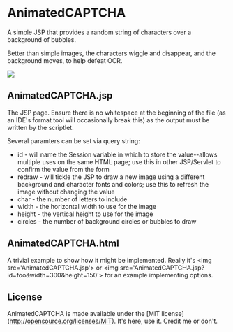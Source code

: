 AnimatedCAPTCHA
===============

A simple JSP that provides a random string of characters over a background of bubbles.

Better than simple images, the characters wiggle and disappear, and the background moves, to help defeat OCR.

<img src="https://jekewa.com/jsp/AnimatedCaptcha.jsp">

AnimatedCAPTCHA.jsp
-------------------
The JSP page. Ensure there is no whitespace at the beginning of the file (as an IDE's format tool will occasionally break this) as the output must be written by the scriptlet.

Several paramters can be set via query string:

<ul>
<li>id - will name the Session variable in which to store the value--allows multiple uses on the same HTML page; use this in other JSP/Servlet to confirm the value from the form
<li>redraw - will tickle the JSP to draw a new image using a different background and character fonts and colors; use this to refresh the image without changing the value
<li>char - the number of letters to include
<li>width - the horizontal width to use for the image
<li>height - the vertical height to use for the image
<li>circles - the number of background circles or bubbles to draw
</ul>

AnimatedCAPTCHA.html
--------------------
A trivial example to show how it might be implemented. Really it's &lt;img src='AnimatedCAPTCHA.jsp'&gt; 
or &lt;img src='AnimatedCAPTCHA.jsp?id=foo&width=300&height=150'&gt; for an example implementing options.

License
-------
AnimatedCAPTCHA is made available under the [MIT license] (http://opensource.org/licenses/MIT).
It's here, use it. Credit me or don't. 
